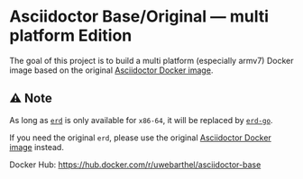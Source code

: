 # Asciidoctor Base/Original &mdash; multi platform Edition

The goal of this project is to build a multi platform (especially armv7) Docker image based on the original [Asciidoctor Docker image](https://github.com/asciidoctor/docker-asciidoctor).

## ⚠️ Note

As long as [`erd`](https://github.com/BurntSushi/erd) is only available for `x86-64`, it will be replaced by [`erd-go`](https://github.com/kaishuu0123/erd-go/).

If you need the original `erd`, please use the original [Asciidoctor Docker image](https://github.com/asciidoctor/docker-asciidoctor) instead.

Docker Hub: https://hub.docker.com/r/uwebarthel/asciidoctor-base
